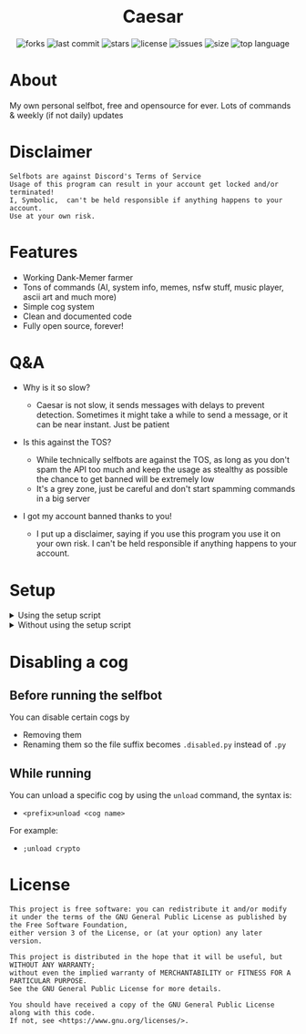 <div align="center">
   <h1 style="font-size: 220%">Caesar</h1>

   <img alt="forks"        src="https://img.shields.io/github/forks/Symbolic11/Caesar"/>
   <img alt="last commit"  src="https://img.shields.io/github/last-commit/Symbolic11/Caesar/main"/>
   <img alt="stars"        src="https://img.shields.io/github/stars/Symbolic11/Caesar">
   <img alt="license"      src="https://img.shields.io/github/license/Symbolic11/Caesar">
   <img alt="issues"       src="https://img.shields.io/github/issues/Symbolic11/Caesar">
   <img alt="size"         src="https://img.shields.io/github/repo-size/Symbolic11/Caesar">
   <img alt="top language" src="https://img.shields.io/github/languages/top/Symbolic11/Caesar">
</div>

# About
My own personal selfbot, free and opensource for ever. Lots of commands & weekly (if not daily) updates

# Disclaimer
```
Selfbots are against Discord's Terms of Service
Usage of this program can result in your account get locked and/or terminated! 
I, Symbolic,  can't be held responsible if anything happens to your account.
Use at your own risk.
```

# Features
- Working Dank-Memer farmer
- Tons of commands (AI, system info, memes, nsfw stuff, music player, ascii art and much more)
- Simple cog system
- Clean and documented code
- Fully open source, forever!

# Q&A
- Why is it so slow?
   - Caesar is not slow, it sends messages with delays to prevent detection. Sometimes it might take a while to send a message, or it can be near instant. Just be patient

- Is this against the TOS?
   - While technically selfbots are against the TOS, as long as you don't spam the API too much and keep the usage as stealthy as possible the chance to get banned will be extremely low
   - It's a grey zone, just be careful and don't start spamming commands in a big server

- I got my account banned thanks to you!
   - I put up a disclaimer, saying if you use this program you use it on your own risk. I can't be held responsible if anything happens to your account.

# Setup
<details>
<summary>Using the setup script</summary>

1. Run the script
```sh
python3 setup.py
```
2. Answer the questions
3. Profit
</details>

<details>
<summary>Without using the setup script</summary>

1. Install the depencies
```sh
pip install -r requirements.txt
pip install git+https://github.com/dolfies/discord.py-self@renamed#egg=selfcord.py
```

2. Get your token
 - This one-liner will copy your token to your clipboard, once run in the console: 
 ```js
   window.webpackChunkdiscord_app.push([[Math.random()], {}, (req) => {for (const m of Object.keys(req.c).map((x) => req.c[x].exports).filter((x) => x)) {if (m.default && m.default.getToken !== undefined) {return copy(m.default.getToken())}if (m.getToken !== undefined) {return copy(m.getToken())}}}]); console.log("%cWorked!", "font-size: 50px"); console.log(`%cYou now have your token in the clipboard!`, "font-size: 16px")
   ```

 - <a href="https://youtube.com/watch?v=YEgFvgg7ZPI">Here</a> is another way of getting your token

3. Open the config file, and replace `your token here!` with your token
 - If no config file is found, make one and name it `config.json`. Then save the following lines in there (after you've added your token):
```json
{
    "token": "your token here!",
    "prefix": ";",
    "nitro_sniper": false,
    "nitro_sniper_stealth": true,
    "giveaway_sniper": false,
    "giveaway_sniper_stealth": true,
    "slotbot_sniper": false,
    "slotbot_sniper_stealth": true,
    "apikeys": []
}
```

4. Save it, and launch the selfbot
```sh
python3 main.py
```
</details>

# Disabling a cog
## Before running the selfbot
You can disable certain cogs by
 - Removing them
 - Renaming them so the file suffix becomes `.disabled.py` instead of `.py`

## While running
You can unload a specific cog by using the `unload` command, the syntax is:
 - `<prefix>unload <cog name>`

For example:
 - `;unload crypto`

# License
```
This project is free software: you can redistribute it and/or modify it under the terms of the GNU General Public License as published by the Free Software Foundation, 
either version 3 of the License, or (at your option) any later version.

This project is distributed in the hope that it will be useful, but WITHOUT ANY WARRANTY; 
without even the implied warranty of MERCHANTABILITY or FITNESS FOR A PARTICULAR PURPOSE. 
See the GNU General Public License for more details.

You should have received a copy of the GNU General Public License along with this code. 
If not, see <https://www.gnu.org/licenses/>. 
```